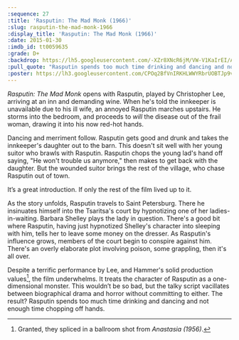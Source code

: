 ```yaml
---
:sequence: 27
:title: 'Rasputin: The Mad Monk (1966)'
:slug: rasputin-the-mad-monk-1966
:display_title: 'Rasputin: The Mad Monk (1966)'
:date: 2015-01-30
:imdb_id: tt0059635
:grade: D+
:backdrop: https://lh5.googleusercontent.com/-XZr8XNcR6jM/VW-V1KaIrEI/AAAAAAAACy0/qotdalSW7ts/w1000-rj/rasputin-the-mad-monk-1966.png
:pull_quote: "Rasputin spends too much time drinking and dancing and not enough time chopping off hands. "
:poster: https://lh3.googleusercontent.com/CPOq2BfVnIRKHLWWYRbrUOBTJp9vXngRJvx4nrmgTCsKZ_CG2VWuEzwaradVUOccL6V4QjeNo7qF=w290-rj
---
```

_Rasputin: The Mad Monk_ opens with Rasputin, played by Christopher Lee, arriving at an inn and demanding wine. When he's told the innkeeper is unavailable due to his ill wife, an annoyed Rasputin marches upstairs. He storms into the bedroom, and proceeds to _will_ the disease out of the frail woman, drawing it into his now red-hot hands.

Dancing and merriment follow. Rasputin gets good and drunk and takes the innkeeper's daughter out to the barn. This doesn't sit well with her young suitor who brawls with Rasputin. Rasputin chops the young lad's hand off saying, "He won't trouble us anymore," then makes to get back with the daughter. But the wounded suitor brings the rest of the village, who chase Rasputin out of town.

It’s a great introduction. If only the rest of the film lived up to it.

As the story unfolds, Rasputin travels to Saint Petersburg. There he insinuates himself into the Tsaritsa's court by hypnotizing one of her ladies-in-waiting. Barbara Shelley plays the lady in question. There's a good bit where Rasputin, having just hypnotized Shelley's character into sleeping with him, tells her to leave some money on the dresser. As Rasputin's influence grows, members of the court begin to conspire against him. There's an overly elaborate plot involving poison, some grappling, then it's all over.

Despite a terrific performance by Lee, and Hammer's solid production values[^1], the film underwhelms. It treats the character of Rasputin as a one-dimensional monster. This wouldn’t be so bad, but the talky script vacillates between biographical drama and horror without committing to either.  The result? Rasputin spends too much time drinking and dancing and not enough time chopping off hands.

[^1]: Granted, they spliced in a ballroom shot from _Anastasia (1956)_.